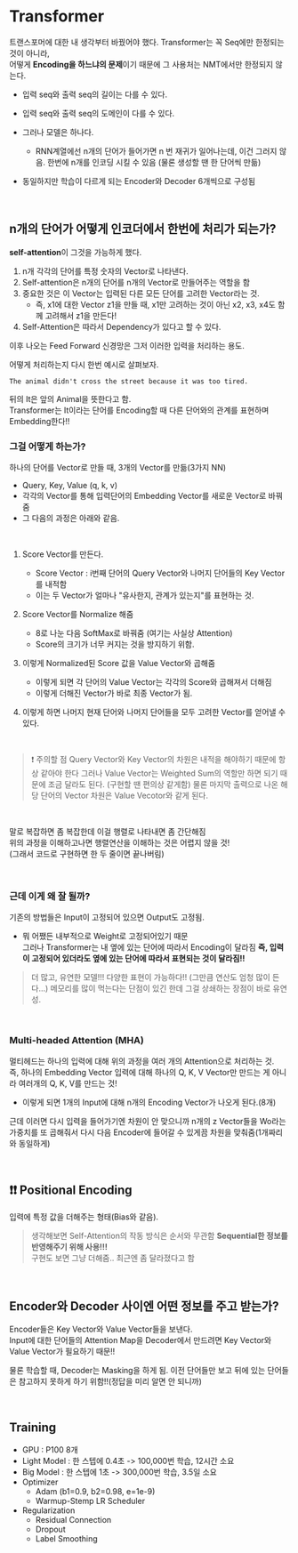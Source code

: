 # Transformer
트랜스포머에 대한 내 생각부터 바꿨어야 했다. Transformer는 꼭 Seq에만 한정되는 것이 아니라,   
어떻게 **Encoding을 하느냐의 문제**이기 때문에 그 사용처는 NMT에서만 한정되지 않는다.  
- 입력 seq와 출력 seq의 길이는 다를 수 있다.  
- 입력 seq와 출력 seq의 도메인이 다를 수 있다.  
- 그러나 모델은 하나다.
    - RNN계열에선 n개의 단어가 들어가면 n 번 재귀가 일어나는데, 이건 그러지 않음. 한번에 n개를 인코딩 시킬 수 있음 (물론 생성할 땐 한 단어씩 만듦)
  
- 동일하지만 학습이 다르게 되는 Encoder와 Decoder 6개씩으로 구성됨

<br>

## n개의 단어가 어떻게 인코더에서 한번에 처리가 되는가?
**self-attention**이 그것을 가능하게 했다.  
1. n개 각각의 단어를 특정 숫자의 Vector로 나타낸다.
2. Self-attention은 n개의 단어를 n개의 Vector로 만들어주는 역할을 함
3. 중요한 것은 이 Vector는 입력된 다른 모든 단어를 고려한 Vector라는 것.  
    - 즉, x1에 대한 Vector z1을 만들 때, x1만 고려하는 것이 아닌 x2, x3, x4도 함께 고려해서 z1을 만든다!
4. Self-Attention은 따라서 Dependency가 있다고 할 수 있다.
  
이후 나오는 Feed Forward 신경망은 그저 이러한 입력을 처리하는 용도.

어떻게 처리하는지 다시 한번 예시로 살펴보자.
```
The animal didn't cross the street because it was too tired.
```
뒤의 It은 앞의 Animal을 뜻한다고 함.   
Transformer는 It이라는 단어를 Encoding할 때 다른 단어와의 관계를 표현하며 Embedding한다!!  

### 그걸 어떻게 하는가?
하나의 단어를 Vector로 만들 때, 3개의 Vector를 만듦(3가지 NN)
- Query, Key, Value (q, k, v) 
- 각각의 Vector를 통해 입력단어의 Embedding Vector를 새로운 Vector로 바꿔줌
- 그 다음의 과정은 아래와 같음.  

<br>

1. Score Vector를 만든다.
    - Score Vector : i번째 단어의 Query Vector와 나머지 단어들의 Key Vector를 내적함
    - 이는 두 Vector가 얼마나 "유사한지, 관계가 있는지"를 표현하는 것.  

2. Score Vector를 Normalize 해줌
    - 8로 나눈 다음 SoftMax로 바꿔줌 (여기는 사실상 Attention)  
    - Score의 크기가 너무 커지는 것을 방지하기 위함.

3. 이렇게 Normalized된 Score 값을 Value Vector와 곱해줌
    - 이렇게 되면 각 단어의 Value Vector는 각각의 Score와 곱해져서 더해짐
    - 이렇게 더해진 Vector가 바로 최종 Vector가 됨.
    
4. 이렇게 하면 나머지 현재 단어와 나머지 단어들을 모두 고려한 Vector를 얻어낼 수 있다.

<br>

> ❗ 주의할 점
> Query Vector와 Key Vector의 차원은 내적을 해야하기 때문에 항상 같아야 한다
> 그러나 Value Vector는 Weighted Sum의 역할만 하면 되기 때문에 조금 달라도 된다. (구현할 땐 편의상 같게함)
> 물론 마지막 출력으로 나온 해당 단어의 Vector 차원은 Value Vecotor와 같게 된다.
  
  <br>

말로 복잡하면 좀 복잡한데 이걸 행렬로 나타내면 좀 간단해짐  
위의 과정을 이해하고나면 행렬연산을 이해하는 것은 어렵지 않을 것!  
(그래서 코드로 구현하면 한 두 줄이면 끝나버림)

<br>

### **근데 이게 왜 잘 될까?**
기존의 방법들은 Input이 고정되어 있으면 Output도 고정됨.  
- 뭐 어쨌든 내부적으로 Weight로 고정되어있기 때문  
그러나 Transformer는 내 옆에 있는 단어에 따라서 Encoding이 달라짐
**즉, 입력이 고정되어 있더라도 옆에 있는 단어에 따라서 표현되는 것이 달라짐!!**
> 더 많고, 유연한 모델!!! 다양한 표현이 가능하다!! (그만큼 연산도 엄청 많이 든다...)
> 메모리를 많이 먹는다는 단점이 있긴 한데 그걸 상쇄하는 장점이 바로 유연성.

<br>

### Multi-headed Attention (MHA)
멀티헤드는 하나의 입력에 대해 위의 과정을 여러 개의 Attention으로 처리하는 것.  
즉, 하나의 Embedding Vector 입력에 대해 하나의 Q, K, V Vector만 만드는 게 아니라 여러개의 Q, K, V를 만드는 것!
- 이렇게 되면 1개의 Input에 대해 n개의 Encoding Vector가 나오게 된다.(8개)  

근데 이러면 다시 입력을 들어가기엔 차원이 안 맞으니까 n개의 z Vector들을 Wo라는 가중치를 또 곱해줘서 다시 다음 Encoder에 들어갈 수 있게끔 차원을 맞춰줌(1개짜리와 동일하게)

<br>

## ❗❗ Positional Encoding
입력에 특정 값을 더해주는 형태(Bias와 같음).  
> 생각해보면 Self-Attention의 작동 방식은 순서와 무관함
> **Sequential한 정보를 반영해주기 위해 사용!!!**  
구현도 보면 그냥 더해줌..  최근엔 좀 달라졌다고 함  

<br>

## Encoder와 Decoder 사이엔 어떤 정보를 주고 받는가?
Encoder들은 Key Vector와 Value Vector들을 보낸다.  
Input에 대한 단어들의 Attention Map을 Decoder에서 만드려면 Key Vector와 Value Vector가 필요하기 때문!!  
  
물론 학습할 때, Decoder는 Masking을 하게 됨. 이전 단어들만 보고 뒤에 있는 단어들은 참고하지 못하게 하기 위함!!(정답을 미리 알면 안 되니까)  

<br>

## Training
- GPU : P100 8개  
- Light Model : 한 스텝에 0.4초 -> 100,000번 학습, 12시간 소요  
- Big Model : 한 스텝에 1초 -> 300,000번 학습, 3.5일 소요  
- Optimizer  
    - Adam (b1=0.9, b2=0.98, e=1e-9)
    - Warmup-Stemp LR Scheduler
- Regularization
    - Residual Connection
    - Dropout
    - Label Smoothing